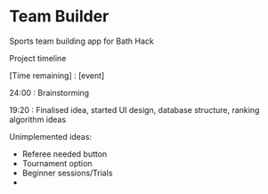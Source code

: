 # Team Builder
Sports team building app for Bath Hack

Project timeline

[Time remaining] : [event]

24:00 : Brainstorming

19:20 : Finalised idea, started UI design, database structure, ranking algorithm ideas





Unimplemented ideas:
 
- Referee needed button
- Tournament option
- Beginner sessions/Trials
- 
